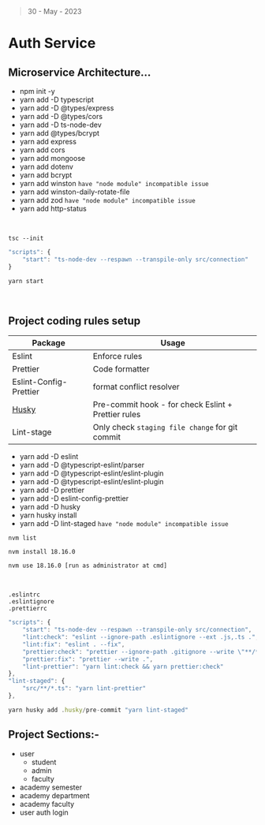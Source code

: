 > 30 - May - 2023

# Auth Service

## Microservice Architecture...

- npm init -y
- yarn add -D typescript
- yarn add -D @types/express
- yarn add -D @types/cors
- yarn add -D ts-node-dev
- yarn add @types/bcrypt
- yarn add express
- yarn add cors
- yarn add mongoose
- yarn add dotenv
- yarn add bcrypt
- yarn add winston `have "node module" incompatible issue`
- yarn add winston-daily-rotate-file
- yarn add zod `have "node module" incompatible issue`
- yarn add http-status

<br />

```
tsc --init
```

```js
"scripts": {
    "start": "ts-node-dev --respawn --transpile-only src/connection"
}

yarn start
```

<br />

## Project coding rules setup

| Package                | Usage                                               |
| ---------------------- | --------------------------------------------------- |
| Eslint                 | Enforce rules                                       |
| Prettier               | Code formatter                                      |
| Eslint-Config-Prettier | format conflict resolver                            |
| [Husky][link]          | Pre-commit hook - for check Eslint + Prettier rules |
| Lint-stage             | Only check `staging file change` for git commit     |

- yarn add -D eslint
- yarn add -D @typescript-eslint/parser
- yarn add -D @typescript-eslint/eslint-plugin
- yarn add -D @typescript-eslint/eslint-plugin
- yarn add -D prettier
- yarn add -D eslint-config-prettier
- yarn add -D husky
- yarn husky install
- yarn add -D lint-staged `have "node module" incompatible issue`

```
nvm list

nvm install 18.16.0

nvm use 18.16.0 [run as administrator at cmd]
```

<br />

```
.eslintrc
.eslintignore
.prettierrc
```

```js
"scripts": {
    "start": "ts-node-dev --respawn --transpile-only src/connection",
    "lint:check": "eslint --ignore-path .eslintignore --ext .js,.ts .",
    "lint:fix": "eslint . --fix",
    "prettier:check": "prettier --ignore-path .gitignore --write \"**/*.+(js|ts|json)\"",
    "prettier:fix": "prettier --write .",
    "lint-prettier": "yarn lint:check && yarn prettier:check"
},
"lint-staged": {
    "src/**/*.ts": "yarn lint-prettier"
},
```

```js
yarn husky add .husky/pre-commit "yarn lint-staged"
```

[link]: https://typicode.github.io/husky/getting-started.html

## Project Sections:-

- user
  - student
  - admin
  - faculty
- academy semester
- academy department
- academy faculty
- user auth login
